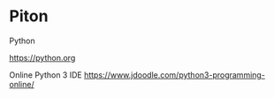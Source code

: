 # Piton
Python

https://python.org

Online Python 3 IDE
https://www.jdoodle.com/python3-programming-online/
